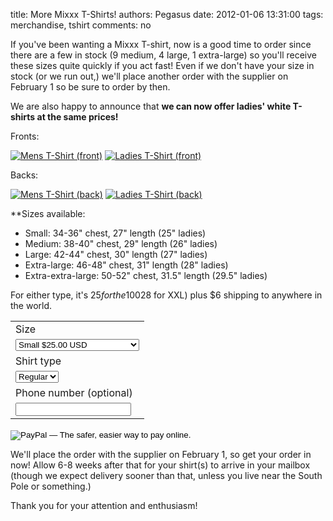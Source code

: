 title: More Mixxx T-Shirts!
authors: Pegasus
date: 2012-01-06 13:31:00
tags: merchandise, tshirt
comments: no

If you've been wanting a Mixxx T-shirt, now is a good time to order since there are a few in stock (9 medium, 4 large, 1 extra-large) so you'll receive these sizes quite quickly if you act fast! Even if we don't have your size in stock (or we run out,) we'll place another order with the supplier on February 1 so be sure to order by then.

We are also happy to announce that **we can now offer ladies' white T-shirts at the same prices!**

Fronts:

[![Mens T-Shirt (front)]({static}/images/news/tshirt-front.png)]({static}/images/news/tshirt-front.png)
[![Ladies T-Shirt (front)]({static}/images/news/ladies-tshirt-front.png)]({static}/images/news/ladies-tshirt-front.png)

Backs:

[![Mens T-Shirt (back)]({static}/images/news/tshirt-back.png)]({static}/images/news/tshirt-back.png)
[![Ladies T-Shirt (back)]({static}/images/news/ladies-tshirt-back.png)]({static}/images/news/ladies-tshirt-back.png)


**Sizes available:

- Small: 34-36" chest, 27" length (25" ladies)
- Medium: 38-40" chest, 29" length (26" ladies)
- Large: 42-44" chest, 30" length (27" ladies)
- Extra-large: 46-48" chest, 31" length (28" ladies)
- Extra-extra-large: 50-52" chest, 31.5" length (29.5" ladies)

For either type, it's $25 for the 100% preshrunk cotton T-Shirt ($28 for XXL) plus $6 shipping to anywhere in the world.

<form action="https://www.paypal.com/cgi-bin/webscr" method="post">
<input name="cmd" type="hidden" value="_s-xclick" />
<input name="hosted_button_id" type="hidden" value="GZC6KVWT854AS" />
<table>
  <tbody>
    <tr>
      <td><input name="on0" type="hidden" value="Size" /> Size</td>
    </tr>
    <tr>
      <td>
        <select name="os0">
          <option value="Small">Small $25.00 USD</option>
          <option value="Medium">Medium $25.00 USD</option>
          <option value="Large">Large $25.00 USD</option>
          <option value="Extra-large">Extra-large $25.00 USD</option>
          <option value="Extra-extra-large">Extra-extra-large $27.00 USD</option>
        </select>
      </td>
    </tr>
    <tr>
      <td><input name="on1" type="hidden" value="Shirt type" /> Shirt type</td>
    </tr>
    <tr>
      <td>
        <select name="os1">
          <option value="Regular">Regular </option>
          <option value="Ladies'">Ladies' </option>
        </select>
      </td>
    </tr>
    <tr>
      <td><input name="on2" type="hidden" value="Phone number (optional)" /> Phone number (optional)</td>
    </tr>
    <tr>
      <td><input maxlength="200" name="os2" type="text" /></td>
    </tr>
  </tbody>
</table>
<input name="currency_code" type="hidden" value="USD" />
<input alt="PayPal — The safer, easier way to pay online." border="0" name="submit" src="https://www.paypalobjects.com/en_US/i/btn/btn_buynowCC_LG_global.gif" type="image" />
<img alt="hidden pixel" border="0" height="1" src="https://www.paypalobjects.com/en_US/i/scr/pixel.gif" width="1" />
</form>

We'll place the order with the supplier on February 1, so get your order in now! Allow 6-8 weeks after that for your shirt(s) to arrive in your mailbox (though we expect delivery sooner than that, unless you live near the South Pole or something.)

Thank you for your attention and enthusiasm!
